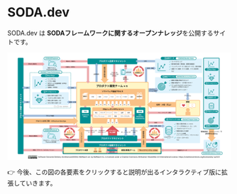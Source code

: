 # SODA.dev

SODA.dev は **SODAフレームワークに関するオープンナレッジ**を公開するサイトです。

![SODA Overview](images/SODA/rev.01.png)

👉 今後、この図の各要素をクリックすると説明が出るインタラクティブ版に拡張していきます。
